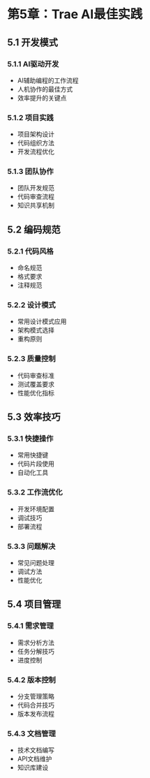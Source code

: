 # 第5章：Trae AI最佳实践

## 5.1 开发模式

### 5.1.1 AI驱动开发
- AI辅助编程的工作流程
- 人机协作的最佳方式
- 效率提升的关键点

### 5.1.2 项目实践
- 项目架构设计
- 代码组织方法
- 开发流程优化

### 5.1.3 团队协作
- 团队开发规范
- 代码审查流程
- 知识共享机制

## 5.2 编码规范

### 5.2.1 代码风格
- 命名规范
- 格式要求
- 注释规范

### 5.2.2 设计模式
- 常用设计模式应用
- 架构模式选择
- 重构原则

### 5.2.3 质量控制
- 代码审查标准
- 测试覆盖要求
- 性能优化指标

## 5.3 效率技巧

### 5.3.1 快捷操作
- 常用快捷键
- 代码片段使用
- 自动化工具

### 5.3.2 工作流优化
- 开发环境配置
- 调试技巧
- 部署流程

### 5.3.3 问题解决
- 常见问题处理
- 调试方法
- 性能优化

## 5.4 项目管理

### 5.4.1 需求管理
- 需求分析方法
- 任务分解技巧
- 进度控制

### 5.4.2 版本控制
- 分支管理策略
- 代码合并技巧
- 版本发布流程

### 5.4.3 文档管理
- 技术文档编写
- API文档维护
- 知识库建设